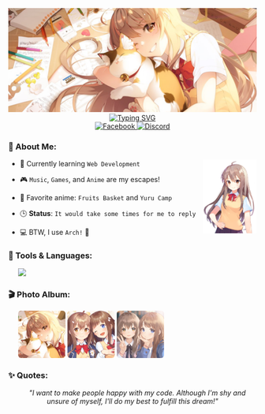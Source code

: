 <!-- Header -->

<div align="center">
  <img src="assets/images/cover.png" alt="header-cover" />
  <a href="https://git.io/typing-svg">
    <img src="https://readme-typing-svg.herokuapp.com?font=Fira+Code&pause=1000&center=true&width=600&lines=Konnichiwa!+I'm+Bagas+Ramadhani...;I+like+music%2C+games%2C+and+anime...;I+also+like+Programming...;Currently%2C+I'm+learning+Web+Development...;Nice+to+meet+you!" alt="Typing SVG" />
  </a>
</div>

<!-- Social Media -->

<div align="center">
  <a href="https://www.facebook.com/profile.php?id=61565982583961">
    <img src="https://img.shields.io/badge/Facebook-%231877F2.svg?logo=Facebook&logoColor=white)" alt="Facebook" />
  </a>
  <a href="https://discordapp.com/users/1072428044381327430">
    <img src="https://img.shields.io/badge/Discord-%235865F2.svg?&logo=discord&logoColor=white" alt="Discord" />
  </a>
</div>

<!-- About Me -->

### 🌸 About Me:

<img align="right" src="assets/images/avatar.png" alt="Lily Baek" height="150"/>

<div align="left">

-   🌱 Currently learning `Web Development`

-   🎮 `Music`, `Games`, and `Anime` are my escapes!

-   🌟 Favorite anime: `Fruits Basket` and `Yuru Camp`

-   🕒 **Status**: `It would take some times for me to reply`

-   💻 BTW, I use `Arch!` 🚀

</div>

<!-- Tools and Languages -->

### 🚀 Tools & Languages:

<div align="left">
  &nbsp;&nbsp;&nbsp;&nbsp;
  <img src="https://skillicons.dev/icons?i=html,css,js,ts,tailwind,react,mysql,git" />
</div>

<!-- Anime Photo Album -->

### 🎬 Photo Album:

<div align="left">
  &nbsp;&nbsp;&nbsp;&nbsp;
  <img src="assets/images/1.png" alt="anime-photo-1" width="96" style="border-radius: 6px;" />
  <img src="assets/images/2.png" alt="anime-photo-2" width="96" style="border-radius: 6px;" />
  <img src="assets/images/3.png" alt="anime-photo-3" width="96" style="border-radius: 6px;" />
</div>

<!-- Quotes -->

### ✨ Quotes:

<div align="center">
  &nbsp;&nbsp;&nbsp;&nbsp;
  <i>"I want to make people happy with my code. Although I'm shy and unsure of myself, I'll do my best to fulfill this dream!"</i>
</div>
